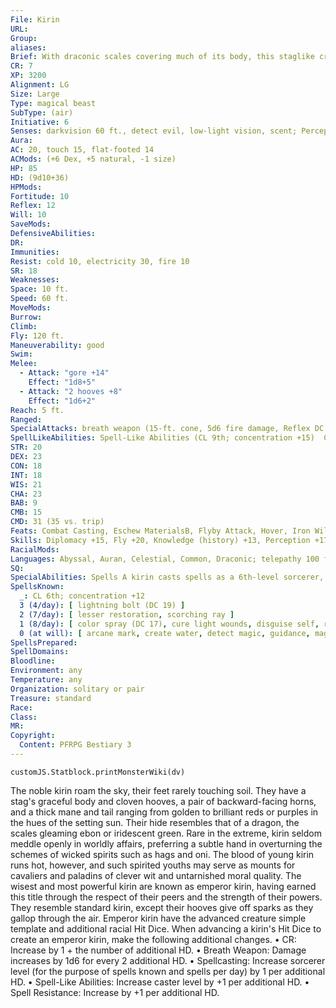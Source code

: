 ```yaml
---
File: Kirin
URL: 
Group: 
aliases: 
Brief: With draconic scales covering much of its body, this staglike creature moves with awe-inspiring grace.
CR: 7
XP: 3200
Alignment: LG
Size: Large
Type: magical beast
SubType: (air)
Initiative: 6
Senses: darkvision 60 ft., detect evil, low-light vision, scent; Perception +17
Aura: 
AC: 20, touch 15, flat-footed 14
ACMods: (+6 Dex, +5 natural, -1 size)
HP: 85
HD: (9d10+36)
HPMods: 
Fortitude: 10
Reflex: 12
Will: 10
SaveMods: 
DefensiveAbilities: 
DR: 
Immunities: 
Resist: cold 10, electricity 30, fire 10
SR: 18
Weaknesses: 
Space: 10 ft.
Speed: 60 ft.
MoveMods: 
Burrow: 
Climb: 
Fly: 120 ft.
Maneuverability: good
Swim: 
Melee: 
  - Attack: "gore +14"
    Effect: "1d8+5"
  - Attack: "2 hooves +8"
    Effect: "1d6+2"
Reach: 5 ft.
Ranged: 
SpecialAttacks: breath weapon (15-ft. cone, 5d6 fire damage, Reflex DC 18 for half, usable every 1d4 rounds), powerful charge (gore, 2d8+14)
SpellLikeAbilities: Spell-Like Abilities (CL 9th; concentration +15)  Constant-detect evil, water walk   At Will-gaseous form, gust of wind   1/day-break enchantment, create food and water, major creation, wind walk (self only)
STR: 20
DEX: 23
CON: 18
INT: 18
WIS: 21
CHA: 23
BAB: 9
CMB: 15
CMD: 31 (35 vs. trip)
Feats: Combat Casting, Eschew MaterialsB, Flyby Attack, Hover, Iron Will, Weapon Focus (gore)
Skills: Diplomacy +15, Fly +20, Knowledge (history) +13, Perception +17, Perform (sing) +15, Sense Motive +14
RacialMods: 
Languages: Abyssal, Auran, Celestial, Common, Draconic; telepathy 100 ft.
SQ: 
SpecialAbilities: Spells A kirin casts spells as a 6th-level sorcerer, and can cast spells from the cleric list as well as those normally available to a sorcerer. Cleric spells are considered arcane spells for a kirin, meaning that the creature does not need a divine focus to cast them.
SpellsKnown:
  _: CL 6th; concentration +12
  3 (4/day): [ lightning bolt (DC 19) ]
  2 (7/day): [ lesser restoration, scorching ray ]
  1 (8/day): [ color spray (DC 17), cure light wounds, disguise self, remove fear, sanctuary (DC 17) ]
  0 (at will): [ arcane mark, create water, detect magic, guidance, mage hand, mending, stabilize ]
SpellsPrepared: 
SpellDomains: 
Bloodline: 
Environment: any
Temperature: any
Organization: solitary or pair
Treasure: standard
Race: 
Class: 
MR: 
Copyright:
  Content: PFRPG Bestiary 3
---
```

```dataviewjs
customJS.Statblock.printMonsterWiki(dv)
```
The noble kirin roam the sky, their feet rarely touching soil. They have a stag's graceful body and cloven hooves, a pair of backward-facing horns, and a thick mane and tail ranging from golden to brilliant reds or purples in the hues of the setting sun. Their hide resembles that of a dragon, the scales gleaming ebon or iridescent green.  Rare in the extreme, kirin seldom meddle openly in worldly affairs, preferring a subtle hand in overturning the schemes of wicked spirits such as hags and oni. The blood of young kirin runs hot, however, and such spirited youths may serve as mounts for cavaliers and paladins of clever wit and untarnished moral quality.  The wisest and most powerful kirin are known as emperor kirin, having earned this title through the respect of their peers and the strength of their powers. They resemble standard kirin, except their hooves give off sparks as they gallop through the air.  Emperor kirin have the advanced creature simple template and additional racial Hit Dice. When advancing a kirin's Hit Dice to create an emperor kirin, make the following additional changes.  • CR: Increase by 1 + the number of additional HD.  • Breath Weapon: Damage increases by 1d6 for every 2 additional HD.  • Spellcasting: Increase sorcerer level (for the purpose of spells known and spells per day) by 1 per additional HD.  • Spell-Like Abilities: Increase caster level by +1 per additional HD.  • Spell Resistance: Increase by +1 per additional HD.
